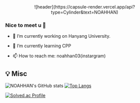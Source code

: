 <div align="center">  
  ![header](https://capsule-render.vercel.app/api?type=Cylinder&text=NOAHHAN)
</div>

### Nice to meet u 👋                                                                                              
- 🔭 I’m currently working on Hanyang University.
                                                                                                           
- 🌱 I’m currently learning CPP
                                                                                      
- 📫 How to reach me: noahhan03(instargram)

 ## 💡 Misc
 ![NOAHHAN's GitHub stats](https://github-readme-stats.vercel.app/api?username=noahhan03&theme=chartreuse-dark&show_icons=true)
[![Top Langs](https://github-readme-stats.vercel.app/api/top-langs/?username=noahhan03&layout=compact&theme=dark&exclude_repo=madcamp_week3)](https://github.com/anuraghazra/github-readme-stats)

[![Solved.ac Profile](http://mazassumnida.wtf/api/v2/generate_badge?boj=gksshdk)](https://solved.ac/gksshdk/)
